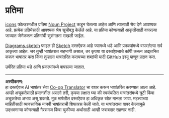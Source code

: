 <!--
CO_OP_TRANSLATOR_METADATA:
{
  "original_hash": "50abd54997afa7e7a3fc7019379e49e3",
  "translation_date": "2025-08-27T09:47:40+00:00",
  "source_file": "images/README.md",
  "language_code": "mr"
}
-->
# प्रतिमा

[icons](../../../images/icons) फोल्डरमधील प्रतिमा [Noun Project](https://thenounproject.com) कडून घेतल्या आहेत आणि त्यासाठी श्रेय देणे आवश्यक आहे. प्रत्येक प्रतिमेसाठी आवश्यक श्रेय सूचीबद्ध केलेले आहे. या प्रतिमा कोणत्याही आकृतीसाठी वापरल्या जाव्यात जेणेकरून प्रतिमांची सुसंगतता राखली जाईल.

[Diagrams.sketch](../../../images/Diagrams.sketch) फाइल ही [Sketch](https://www.sketch.com) दस्तऐवज आहे ज्यामध्ये धडे आणि प्रकल्पांमध्ये वापरलेल्या सर्व आकृत्या आहेत. जर तुम्ही भाषांतरात सहभागी असाल, तर कृपया या दस्तऐवजाचे कॉपी करून अद्यतनित करून भाषांतर करा किंवा तुम्हाला भाषांतरित करायच्या शब्दांची यादी GitHub इश्यू म्हणून प्रदान करा.

उर्वरित प्रतिमा धडे आणि प्रकल्पांमध्ये वापरल्या जातात.

---

**अस्वीकरण**:  
हा दस्तऐवज AI भाषांतर सेवा [Co-op Translator](https://github.com/Azure/co-op-translator) चा वापर करून भाषांतरित करण्यात आला आहे. आम्ही अचूकतेसाठी प्रयत्नशील असलो तरी, कृपया लक्षात घ्या की स्वयंचलित भाषांतरांमध्ये त्रुटी किंवा अचूकतेचा अभाव असू शकतो. मूळ भाषेतील दस्तऐवज हा अधिकृत स्रोत मानला जावा. महत्त्वाच्या माहितीसाठी व्यावसायिक मानवी भाषांतराची शिफारस केली जाते. या भाषांतराचा वापर केल्यामुळे उद्भवणाऱ्या कोणत्याही गैरसमज किंवा चुकीच्या अर्थासाठी आम्ही जबाबदार राहणार नाही.